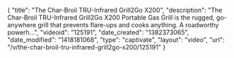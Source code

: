 {
    "title": "The Char-Broil TRU-Infrared Grill2Go X200",
    "description": "The Char-Broil TRU-Infrared Grill2Go X200 Portable Gas Grill is the rugged, go-anywhere grill that prevents flare-ups and cooks anything. A roadworthy powerh...",
    "videoid": "125191",
    "date_created": "1382373065",
    "date_modified": "1418181068",
    "type": "captivate",
    "layout": "video",
    "url": "\/v\/the-char-broil-tru-infrared-grill2go-x200\/125191"
}